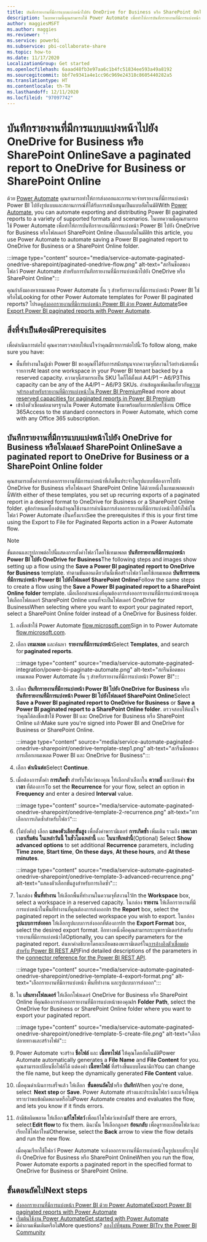 ```yaml
---
title: บันทึกรายงานที่มีการแบบแบ่งหน้าไปยัง OneDrive for Business หรือ SharePoint Online
description: ในบทความนี้คุณสามารถใช้ Power Automate เพื่อทำให้การบันทึกรายงานที่มีการแบ่งหน้า Power BI ไปยัง OneDrive for Business หรือโฟลเดอร์ SharePoint Online เป็นแบบอัตโนมัติ
author: maggiesMSFT
ms.author: maggies
ms.reviewer: ''
ms.service: powerbi
ms.subservice: pbi-collaborate-share
ms.topic: how-to
ms.date: 11/17/2020
LocalizationGroup: Get started
ms.openlocfilehash: 6aaad48fb3e97aa6c1b4fc51834ee593a49a8192
ms.sourcegitcommit: bbf7e9341a4e1cc96c969e24318c8605440282a5
ms.translationtype: HT
ms.contentlocale: th-TH
ms.lasthandoff: 12/11/2020
ms.locfileid: "97097742"
---
```

# <a name="save-a-paginated-report-to-onedrive-for-business-or-sharepoint-online"></a><span data-ttu-id="940b9-103">บันทึกรายงานที่มีการแบบแบ่งหน้าไปยัง OneDrive for Business หรือ SharePoint Online</span><span class="sxs-lookup"><span data-stu-id="940b9-103">Save a paginated report to OneDrive for Business or SharePoint Online</span></span>

<span data-ttu-id="940b9-104">ด้วย [Power Automate](/power-automate/getting-started) คุณสามารถทำให้การส่งออกและการแจกจ่ายรายงานที่มีการแบ่งหน้า Power BI ไปยังรูปแบบและสถานการณ์ที่ได้รับการสนับสนุนเป็นแบบอัตโนมัติ</span><span class="sxs-lookup"><span data-stu-id="940b9-104">With [Power Automate](/power-automate/getting-started), you can automate exporting and distributing Power BI paginated reports to a variety of supported formats and scenarios.</span></span> <span data-ttu-id="940b9-105">ในบทความนี้คุณสามารถใช้ Power Automate เพื่อทำให้การบันทึกรายงานที่มีการแบ่งหน้า Power BI ไปยัง OneDrive for Business หรือโฟลเดอร์ SharePoint Online เป็นแบบอัตโนมัติ</span><span class="sxs-lookup"><span data-stu-id="940b9-105">In this article, you use Power Automate to automate saving a Power BI paginated report to OneDrive for Business or a SharePoint Online folder.</span></span>


:::image type="content" source="media/service-automate-paginated-onedrive-sharepoint/paginated-onedrive-flow.png" alt-text="สกรีนช็อตของโฟลว์ Power Automate สำหรับการบันทึกรายงานที่มีการแบ่งหน้าไปยัง OneDrive หรือ SharePoint Online":::

<span data-ttu-id="940b9-107">คุณกำลังมองหาเทมเพลต Power Automate อื่น ๆ สำหรับรายงานที่มีการแบ่งหน้า Power BI ใช่หรือไม่</span><span class="sxs-lookup"><span data-stu-id="940b9-107">Looking for other Power Automate templates for Power BI paginated reports?</span></span> <span data-ttu-id="940b9-108">โปรดดู[ส่งออกรายงานที่มีการแบ่งหน้า Power BI ด้วย Power Automate](service-automate-paginated-integration.md)</span><span class="sxs-lookup"><span data-stu-id="940b9-108">See [Export Power BI paginated reports with Power Automate](service-automate-paginated-integration.md).</span></span> 

## <a name="prerequisites"></a><span data-ttu-id="940b9-109">สิ่งที่จำเป็นต้องมี</span><span class="sxs-lookup"><span data-stu-id="940b9-109">Prerequisites</span></span>  

<span data-ttu-id="940b9-110">เพื่อดำเนินการต่อไป คุณควรตรวจสอบให้แน่ใจว่าคุณมีรายการต่อไปนี้:</span><span class="sxs-lookup"><span data-stu-id="940b9-110">To follow along, make sure you have:</span></span>

- <span data-ttu-id="940b9-111">พื้นที่ทำงานในผู้เช่า Power BI ของคุณที่ได้รับการสนับสนุนจากความจุที่สงวนไว้อย่างน้อยหนึ่งรายการ</span><span class="sxs-lookup"><span data-stu-id="940b9-111">At least one workspace in your Power BI tenant backed by a reserved capacity.</span></span> <span data-ttu-id="940b9-112">ความจุนี้สามารถเป็น SKU ใดก็ได้ตั้งแต่ A4/P1 – A6/P3</span><span class="sxs-lookup"><span data-stu-id="940b9-112">This capacity can be any of the A4/P1 – A6/P3 SKUs.</span></span> <span data-ttu-id="940b9-113">อ่านข้อมูลเพิ่มเติมเกี่ยวกับ[ความจุสำรองสำหรับรายงานที่มีการแบ่งหน้าใน Power BI Premium](../admin/service-premium-what-is.md#paginated-reports)</span><span class="sxs-lookup"><span data-stu-id="940b9-113">Read more about [reserved capacities for paginated reports in Power BI Premium](../admin/service-premium-what-is.md#paginated-reports)</span></span>
- <span data-ttu-id="940b9-114">เข้าถึงตัวเชื่อมต่อมาตรฐานใน Power Automate ซึ่งมาพร้อมกับการสมัครใช้งาน Office 365</span><span class="sxs-lookup"><span data-stu-id="940b9-114">Access to the standard connectors in Power Automate, which come with any Office 365 subscription.</span></span>

## <a name="save-a-paginated-report-to-onedrive-for-business-or-a-sharepoint-online-folder"></a><span data-ttu-id="940b9-115">บันทึกรายงานที่มีการแบบแบ่งหน้าไปยัง OneDrive for Business หรือโฟลเดอร์ SharePoint Online</span><span class="sxs-lookup"><span data-stu-id="940b9-115">Save a paginated report to OneDrive for Business or a SharePoint Online folder</span></span> 

<span data-ttu-id="940b9-116">คุณสามารถตั้งค่าการส่งออกรายงานที่มีการแบ่งหน้าที่เกิดขึ้นประจำในรูปแบบที่ต้องการไปยัง OneDrive for Business หรือโฟลเดอร์ SharePoint Online ได้ด้วยหนึ่งในเทมเพลตเหล่านี้</span><span class="sxs-lookup"><span data-stu-id="940b9-116">With either of these templates, you set up recurring exports of a paginated report in a desired format to OneDrive for Business or a SharePoint Online folder.</span></span> <span data-ttu-id="940b9-117">ดูข้อกำหนดเบื้องต้นถ้าคุณใช้งานการดำเนินการส่งออกรายงานที่มีการแบ่งหน้าไปยังไฟล์ในโฟลว์ Power Automate เป็นครั้งแรก</span><span class="sxs-lookup"><span data-stu-id="940b9-117">See the prerequisites if this is your first time using the Export to File for Paginated Reports action in a Power Automate flow.</span></span> 

> [!NOTE]
> <span data-ttu-id="940b9-118">ขั้นตอนและรูปภาพต่อไปนี้แสดงการตั้งค่าโฟลว์โดยใช้เทมเพลต **บันทึกรายงานที่มีการแบ่งหน้า Power BI ไปยัง OneDrive for Business**</span><span class="sxs-lookup"><span data-stu-id="940b9-118">The following steps and images show setting up a flow using the **Save a Power BI paginated report to OneDrive for Business** template.</span></span> <span data-ttu-id="940b9-119">ทำตามขั้นตอนเดียวกันนี้เพื่อสร้างโฟลว์โดยใช้เทมเพลต **บันทึกรายงานที่มีการแบ่งหน้า Power BI ไปยังโฟลเดอร์ SharePoint Online**</span><span class="sxs-lookup"><span data-stu-id="940b9-119">Follow the same steps to create a flow using the **Save a Power BI paginated report to a SharePoint Online folder** template.</span></span> <span data-ttu-id="940b9-120">เมื่อเลือกตำแหน่งที่คุณต้องการส่งออกรายงานที่มีการแบ่งหน้าของคุณ ให้เลือกโฟลเดอร์ SharePoint Online แทนที่จะเป็นโฟลเดอร์ OneDrive for Business</span><span class="sxs-lookup"><span data-stu-id="940b9-120">When selecting where you want to export your paginated report, select a SharePoint Online folder instead of a OneDrive for Business folder.</span></span> 

1. <span data-ttu-id="940b9-121">ลงชื่อเข้าใช้ Power Automate [flow.microsoft.com](https://flow.microsoft.com/)</span><span class="sxs-lookup"><span data-stu-id="940b9-121">Sign in to Power Automate [flow.microsoft.com](https://flow.microsoft.com/).</span></span> 
1. <span data-ttu-id="940b9-122">เลือก **เทมเพลต** และค้นหา  **รายงานที่มีการแบ่งหน้า**</span><span class="sxs-lookup"><span data-stu-id="940b9-122">Select **Templates**, and search for **paginated reports**.</span></span> 

    :::image type="content" source="media/service-automate-paginated-integration/power-bi-paginate-automate.png" alt-text="สกรีนช็อตของเทมเพลต Power Automate อื่น ๆ สำหรับรายงานที่มีการแบ่งหน้า Power BI":::

1. <span data-ttu-id="940b9-124">เลือก **บันทึกรายงานที่มีการแบ่งหน้า Power BI ไปยัง OneDrive for Business** หรือ **บันทึกรายงานที่มีการแบ่งหน้า Power BI ไปยังโฟลเดอร์ SharePoint Online**</span><span class="sxs-lookup"><span data-stu-id="940b9-124">Select **Save a Power BI paginated report to OneDrive for Business** or **Save a Power BI paginated report to a SharePoint Online folder**.</span></span> <span data-ttu-id="940b9-125">ตรวจสอบให้แน่ใจว่าคุณได้ลงชื่อเข้าใช้ Power BI และ OneDrive for Business หรือ SharePoint Online แล้ว</span><span class="sxs-lookup"><span data-stu-id="940b9-125">Make sure you're signed into Power BI and OneDrive for Business or SharePoint Online.</span></span>

    :::image type="content" source="media/service-automate-paginated-onedrive-sharepoint/onedrive-template-step1.png" alt-text="สกรีนช็อตของการเลือกเทมเพลต Power BI และ OneDrive for Business":::
1. <span data-ttu-id="940b9-127">เลือก **ดำเนินต่อ**</span><span class="sxs-lookup"><span data-stu-id="940b9-127">Select **Continue**.</span></span>  


1. <span data-ttu-id="940b9-128">เมื่อต้องการตั้งค่า **การเกิดซ้ำ** สำหรับโฟลว์ของคุณ ให้เลือกตัวเลือกใน **ความถี่** และป้อนค่า **ช่วงเวลา** ที่ต้องการ</span><span class="sxs-lookup"><span data-stu-id="940b9-128">To set the **Recurrence** for your flow, select an option in **Frequency** and enter a desired **Interval** value.</span></span>

    :::image type="content" source="media/service-automate-paginated-onedrive-sharepoint/onedrive-template-2-recurrence.png" alt-text="การเลือกการเกิดซ้ำสำหรับโฟลว์":::

1. <span data-ttu-id="940b9-130">(ไม่บังคับ) เลือก **แสดงตัวเลือกขั้นสูง** เพื่อตั้งค่าพารามิเตอร์ **การเกิดซ้ำ** เพิ่มเติม รวมถึง **เขตเวลา** **เวลาเริ่มต้น** **ในเหล่าวันนี้** **ในชั่วโมงเหล่านี้** และ **ในนาทีเหล่านี้**</span><span class="sxs-lookup"><span data-stu-id="940b9-130">(Optional) Select **Show advanced options** to set additional **Recurrence** parameters, including **Time zone**, **Start time**, **On these days**, **At these hours**, and **At these minutes**.</span></span>  

    :::image type="content" source="media/service-automate-paginated-onedrive-sharepoint/onedrive-template-3-advanced-recurrence.png" alt-text="แสดงตัวเลือกขั้นสูงสำหรับการเกิดซ้ำ":::

1. <span data-ttu-id="940b9-132">ในกล่อง **พื้นที่ทำงาน** ให้เลือกพื้นที่ทำงานในความจุที่สงวนไว้</span><span class="sxs-lookup"><span data-stu-id="940b9-132">In the **Workspace** box, select a workspace in a reserved capacity.</span></span> <span data-ttu-id="940b9-133">ในกล่อง **รายงาน** ให้เลือกรายงานที่มีการแบ่งหน้าในพื้นที่ทำงานที่คุณต้องการส่งออก</span><span class="sxs-lookup"><span data-stu-id="940b9-133">In the **Report** box, select the paginated report in the selected workspace you wish to export.</span></span> <span data-ttu-id="940b9-134">ในกล่อง **รูปแบบการส่งออก** ให้เลือกรูปแบบการส่งออกที่ต้องการ</span><span class="sxs-lookup"><span data-stu-id="940b9-134">In the **Export Format** box, select the desired export format.</span></span> <span data-ttu-id="940b9-135">อีกทางหนึ่งคือคุณสามารถระบุพารามิเตอร์สำหรับรายงานที่มีการแบ่งหน้าได้</span><span class="sxs-lookup"><span data-stu-id="940b9-135">Optionally, you can specify parameters for the paginated report.</span></span> <span data-ttu-id="940b9-136">ค้นหาคำอธิบายโดยละเอียดของพารามิเตอร์ใน[การอ้างอิงตัวเชื่อมต่อสำหรับ Power BI REST API](/connectors/powerbi/#export-to-file-for-paginated-reports)</span><span class="sxs-lookup"><span data-stu-id="940b9-136">Find detailed descriptions of the parameters in the [connector reference for the Power BI REST API](/connectors/powerbi/#export-to-file-for-paginated-reports).</span></span>  

    :::image type="content" source="media/service-automate-paginated-onedrive-sharepoint/onedrive-template-4-export-format.png" alt-text="เลือกรายงานที่มีการแบ่งหน้า พื้นที่ทำงาน และรูปแบบการส่งออก":::

1. <span data-ttu-id="940b9-138">ใน **เส้นทางโฟลเดอร์** ให้เลือกโฟลเดอร์ OneDrive for Business หรือ SharePoint Online ที่คุณต้องการส่งออกรายงานที่มีการแบ่งหน้าของคุณ</span><span class="sxs-lookup"><span data-stu-id="940b9-138">In **Folder Path**, select the OneDrive for Business or SharePoint Online folder where you want to export your paginated report.</span></span>

    :::image type="content" source="media/service-automate-paginated-onedrive-sharepoint/onedrive-template-5-create-file.png" alt-text="เลือกปลายทางและสร้างไฟล์":::

1. <span data-ttu-id="940b9-140">Power Automate จะสร้าง **ชื่อไฟล์** และ **เนื้อหาไฟล์** ให้คุณโดยอัตโนมัติ</span><span class="sxs-lookup"><span data-stu-id="940b9-140">Power Automate automatically generates a **File Name** and **File Content** for you.</span></span> <span data-ttu-id="940b9-141">คุณสามารถเปลี่ยนชื่อไฟล์ได้ แต่คงค่า **เนื้อหาไฟล์** ที่สร้างขึ้นแบบไดนามิก</span><span class="sxs-lookup"><span data-stu-id="940b9-141">You can change the file name, but keep the dynamically generated **File Content** value.</span></span> 

1. <span data-ttu-id="940b9-142">เมื่อคุณดำเนินการเสร็จแล้ว ให้เลือก  **ขั้นตอนถัดไป** หรือ **บันทึก**</span><span class="sxs-lookup"><span data-stu-id="940b9-142">When you're done, select  **Next step** or **Save**.</span></span> <span data-ttu-id="940b9-143">Power Automate สร้างและประเมินโฟลว์ และแจ้งให้คุณทราบว่าพบข้อผิดพลาดหรือไม่</span><span class="sxs-lookup"><span data-stu-id="940b9-143">Power Automate creates and evaluates the flow, and lets you know if it finds errors.</span></span> 

1. <span data-ttu-id="940b9-144">ถ้ามีข้อผิดพลาด ให้เลือก **แก้ไขโฟลว์** เพื่อแก้ไขโฟลว์เหล่านั้น</span><span class="sxs-lookup"><span data-stu-id="940b9-144">If there are errors, select **Edit flow** to fix them.</span></span> <span data-ttu-id="940b9-145">มิฉะนั้น ให้เลือกลูกศร **ย้อนกลับ** เพื่อดูรายละเอียดโฟลว์และเรียกใช้โฟลว์ใหม่</span><span class="sxs-lookup"><span data-stu-id="940b9-145">Otherwise, select the **Back** arrow to view the flow details and run the new flow.</span></span> 

    <span data-ttu-id="940b9-146">เมื่อคุณเรียกใช้โฟลว์ Power Automate จะส่งออกรายงานที่มีการแบ่งหน้าในรูปแบบที่ระบุไปยัง OneDrive for Business หรือ SharePoint Online</span><span class="sxs-lookup"><span data-stu-id="940b9-146">When you run the flow, Power Automate exports a paginated report in the specified format to OneDrive for Business or SharePoint Online.</span></span>  

## <a name="next-steps"></a><span data-ttu-id="940b9-147">ขั้นตอนถัดไป</span><span class="sxs-lookup"><span data-stu-id="940b9-147">Next steps</span></span>

- [<span data-ttu-id="940b9-148">ส่งออกรายงานที่มีการแบ่งหน้า Power BI ด้วย Power Automate</span><span class="sxs-lookup"><span data-stu-id="940b9-148">Export Power BI paginated reports with Power Automate</span></span>](service-automate-paginated-integration.md)
- [<span data-ttu-id="940b9-149">เริ่มต้นใช้งาน Power Automate</span><span class="sxs-lookup"><span data-stu-id="940b9-149">Get started with Power Automate</span></span>](/power-automate/getting-started/)
- <span data-ttu-id="940b9-150">มีคำถามเพิ่มเติมหรือไม่</span><span class="sxs-lookup"><span data-stu-id="940b9-150">More questions?</span></span> [<span data-ttu-id="940b9-151">ลองไปที่ชุมชน Power BI</span><span class="sxs-lookup"><span data-stu-id="940b9-151">Try the Power BI Community</span></span>](https://community.powerbi.com/)
